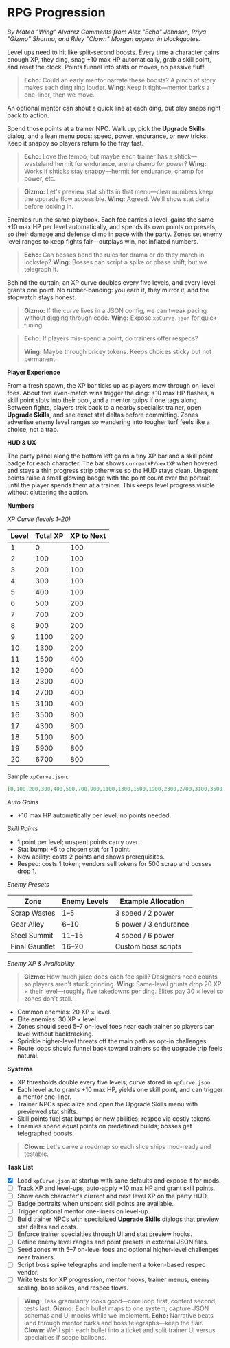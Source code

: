# RPG Progression
*By Mateo "Wing" Alvarez*
*Comments from Alex "Echo" Johnson, Priya "Gizmo" Sharma, and Riley "Clown" Morgan appear in blockquotes.*

Level ups need to hit like split-second boosts. Every time a character gains enough XP, they ding, snag +10 max HP automatically, grab a skill point, and reset the clock. Points funnel into stats or moves, no passive fluff.

> **Echo:** Could an early mentor narrate these boosts? A pinch of story makes each ding ring louder.
> **Wing:** Keep it tight—mentor barks a one-liner, then we move.

An optional mentor can shout a quick line at each ding, but play snaps right back to action.

Spend those points at a trainer NPC. Walk up, pick the **Upgrade Skills** dialog, and a lean menu pops: speed, power, endurance, or new tricks. Keep it snappy so players return to the fray fast.

> **Echo:** Love the tempo, but maybe each trainer has a shtick—wasteland hermit for endurance, arena champ for power?
> **Wing:** Works if shticks stay snappy—hermit for endurance, champ for power, etc.

> **Gizmo:** Let's preview stat shifts in that menu—clear numbers keep the upgrade flow accessible.
> **Wing:** Agreed. We'll show stat delta before locking in.

Enemies run the same playbook. Each foe carries a level, gains the same +10 max HP per level automatically, and spends its own points on presets, so their damage and defense climb in pace with the party. Zones set enemy level ranges to keep fights fair—outplays win, not inflated numbers.

> **Echo:** Can bosses bend the rules for drama or do they march in lockstep?
> **Wing:** Bosses can script a spike or phase shift, but we telegraph it.

Behind the curtain, an XP curve doubles every five levels, and every level grants one point. No rubber-banding: you earn it, they mirror it, and the stopwatch stays honest.

> **Gizmo:** If the curve lives in a JSON config, we can tweak pacing without digging through code.
> **Wing:** Expose `xpCurve.json` for quick tuning.

> **Echo:** If players mis-spend a point, do trainers offer respecs?
>
> **Wing:** Maybe through pricey tokens. Keeps choices sticky but not permanent.

**Player Experience**

From a fresh spawn, the XP bar ticks up as players mow through on-level foes.
About five even-match wins trigger the ding: +10 max HP flashes, a skill point
slots into their pool, and a mentor quips if one tags along. Between fights,
players trek back to a nearby specialist trainer, open **Upgrade Skills**, and
see exact stat deltas before committing. Zones advertise enemy level ranges so
wandering into tougher turf feels like a choice, not a trap.

**HUD & UX**

The party panel along the bottom left gains a tiny XP bar and a skill point badge for each character. The bar shows `currentXP/nextXP` when hovered and stays a thin progress strip otherwise so the HUD stays clean. Unspent points raise a small glowing badge with the point count over the portrait until the player spends them at a trainer. This keeps level progress visible without cluttering the action.


**Numbers**

*XP Curve (levels 1–20)*

| Level | Total XP | XP to Next |
| --- | --- | --- |
| 1 | 0 | 100 |
| 2 | 100 | 100 |
| 3 | 200 | 100 |
| 4 | 300 | 100 |
| 5 | 400 | 100 |
| 6 | 500 | 200 |
| 7 | 700 | 200 |
| 8 | 900 | 200 |
| 9 | 1100 | 200 |
| 10 | 1300 | 200 |
| 11 | 1500 | 400 |
| 12 | 1900 | 400 |
| 13 | 2300 | 400 |
| 14 | 2700 | 400 |
| 15 | 3100 | 400 |
| 16 | 3500 | 800 |
| 17 | 4300 | 800 |
| 18 | 5100 | 800 |
| 19 | 5900 | 800 |
| 20 | 6700 | 800 |

Sample `xpCurve.json`:

```json
[0,100,200,300,400,500,700,900,1100,1300,1500,1900,2300,2700,3100,3500,4300,5100,5900,6700]
```

*Auto Gains*

- +10 max HP automatically per level; no points needed.

*Skill Points*

- 1 point per level; unspent points carry over.
- Stat bump: +5 to chosen stat for 1 point.
- New ability: costs 2 points and shows prerequisites.
- Respec: costs 1 token; vendors sell tokens for 500 scrap and bosses drop 1.

*Enemy Presets*

| Zone | Enemy Levels | Example Allocation |
| --- | --- | --- |
| Scrap Wastes | 1–5 | 3 speed / 2 power |
| Gear Alley | 6–10 | 5 power / 3 endurance |
| Steel Summit | 11–15 | 4 speed / 6 power |
| Final Gauntlet | 16–20 | Custom boss scripts |

*Enemy XP & Availability*

> **Gizmo:** How much juice does each foe spill? Designers need counts so players
aren't stuck grinding.
> **Wing:** Same-level grunts drop 20 XP × their level—roughly five takedowns per
ding. Elites pay 30 × level so zones don't stall.

- Common enemies: 20 XP × level.
- Elite enemies: 30 XP × level.
- Zones should seed 5–7 on-level foes near each trainer so players can level
without backtracking.
- Sprinkle higher-level threats off the main path as opt-in challenges.
- Route loops should funnel back toward trainers so the upgrade trip feels
natural.

**Systems**
- XP thresholds double every five levels; curve stored in `xpCurve.json`.
- Each level auto grants +10 max HP, yields one skill point, and can trigger a mentor one-liner.
- Trainer NPCs specialize and open the Upgrade Skills menu with previewed stat shifts.
- Skill points fuel stat bumps or new abilities; respec via costly tokens.
- Enemies spend equal points on predefined builds; bosses get telegraphed boosts.

> **Clown:** Let's carve a roadmap so each slice ships mod-ready and testable.

**Task List**
- [x] Load `xpCurve.json` at startup with sane defaults and expose it for mods.
- [ ] Track XP and level-ups, auto-apply +10 max HP and grant skill points.
- [ ] Show each character's current and next level XP on the party HUD.
- [ ] Badge portraits when unspent skill points are available.
- [ ] Trigger optional mentor one-liners on level-up.
- [ ] Build trainer NPCs with specialized **Upgrade Skills** dialogs that preview stat deltas and costs.
- [ ] Enforce trainer specialties through UI and stat preview hooks.
- [ ] Define enemy level ranges and point presets in external JSON files.
- [ ] Seed zones with 5–7 on-level foes and optional higher-level challenges near trainers.
- [ ] Script boss spike telegraphs and implement a token-based respec vendor.
- [ ] Write tests for XP progression, mentor hooks, trainer menus, enemy scaling, boss spikes, and respec flows.

> **Wing:** Task granularity looks good—core loop first, content second, tests last.
> **Gizmo:** Each bullet maps to one system; capture JSON schemas and UI mocks while we implement.
> **Echo:** Narrative beats land through mentor barks and boss telegraphs—keep the flair.
> **Clown:** We'll spin each bullet into a ticket and split trainer UI versus specialties if scope balloons.
